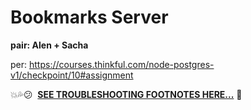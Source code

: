 # Bookmarks Server

**pair: Alen + Sacha**

per: https://courses.thinkful.com/node-postgres-v1/checkpoint/10#assignment

:boom::sweat_drops::confused:&nbsp; **[SEE TROUBLESHOOTING FOOTNOTES HERE...](https://github.com/artificialarea/bookmarks-server/blob/master/test/app.spec.js)** :shit:

